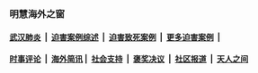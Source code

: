 
### 明慧海外之窗

####  [武汉肺炎](indexes/365.md?t=03280401) &nbsp;|&nbsp;  [迫害案例综述](indexes/328.md?t=03280401) &nbsp;|&nbsp; [迫害致死案例](indexes/277.md?t=03280401)  &nbsp;|&nbsp; [更多迫害案例](indexes/81.md?t=03280401)  &nbsp;|&nbsp; 
####  [时事评论](indexes/19.md?t=03280401) &nbsp;|&nbsp; [海外简讯](indexes/245.md?t=03280401)&nbsp;|&nbsp;  [社会支持](indexes/140.md?t=03280401) &nbsp;|&nbsp; [褒奖决议](indexes/282.md?t=03280401) &nbsp;|&nbsp; [社区报道](indexes/91.md?t=03280401)  &nbsp;|&nbsp; [天人之间](indexes/78.md?t=03280401) 

